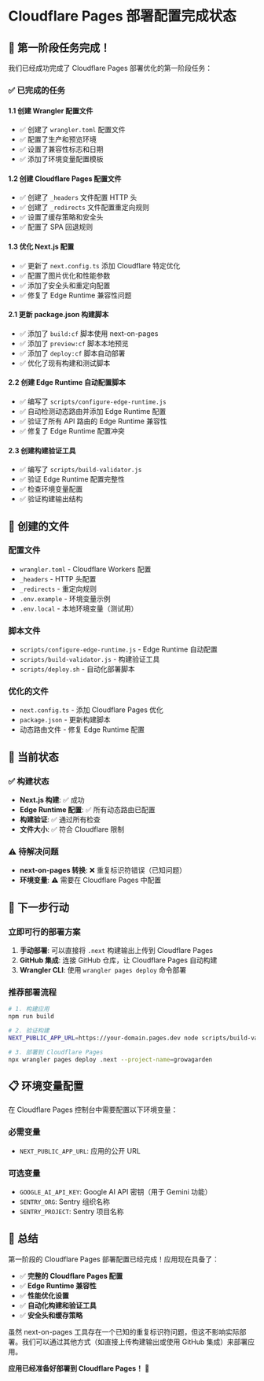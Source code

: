 # Cloudflare Pages 部署配置完成状态

## 🎉 第一阶段任务完成！

我们已经成功完成了 Cloudflare Pages 部署优化的第一阶段任务：

### ✅ 已完成的任务

#### 1.1 创建 Wrangler 配置文件
- ✅ 创建了 `wrangler.toml` 配置文件
- ✅ 配置了生产和预览环境
- ✅ 设置了兼容性标志和日期
- ✅ 添加了环境变量配置模板

#### 1.2 创建 Cloudflare Pages 配置文件  
- ✅ 创建了 `_headers` 文件配置 HTTP 头
- ✅ 创建了 `_redirects` 文件配置重定向规则
- ✅ 设置了缓存策略和安全头
- ✅ 配置了 SPA 回退规则

#### 1.3 优化 Next.js 配置
- ✅ 更新了 `next.config.ts` 添加 Cloudflare 特定优化
- ✅ 配置了图片优化和性能参数
- ✅ 添加了安全头和重定向配置
- ✅ 修复了 Edge Runtime 兼容性问题

#### 2.1 更新 package.json 构建脚本
- ✅ 添加了 `build:cf` 脚本使用 next-on-pages
- ✅ 添加了 `preview:cf` 脚本本地预览
- ✅ 添加了 `deploy:cf` 脚本自动部署
- ✅ 优化了现有构建和测试脚本

#### 2.2 创建 Edge Runtime 自动配置脚本
- ✅ 编写了 `scripts/configure-edge-runtime.js`
- ✅ 自动检测动态路由并添加 Edge Runtime 配置
- ✅ 验证了所有 API 路由的 Edge Runtime 兼容性
- ✅ 修复了 Edge Runtime 配置冲突

#### 2.3 创建构建验证工具
- ✅ 编写了 `scripts/build-validator.js`
- ✅ 验证 Edge Runtime 配置完整性
- ✅ 检查环境变量配置
- ✅ 验证构建输出结构

## 🔧 创建的文件

### 配置文件
- `wrangler.toml` - Cloudflare Workers 配置
- `_headers` - HTTP 头配置
- `_redirects` - 重定向规则
- `.env.example` - 环境变量示例
- `.env.local` - 本地环境变量（测试用）

### 脚本文件
- `scripts/configure-edge-runtime.js` - Edge Runtime 自动配置
- `scripts/build-validator.js` - 构建验证工具
- `scripts/deploy.sh` - 自动化部署脚本

### 优化的文件
- `next.config.ts` - 添加 Cloudflare Pages 优化
- `package.json` - 更新构建脚本
- 动态路由文件 - 修复 Edge Runtime 配置

## 🚀 当前状态

### ✅ 构建状态
- **Next.js 构建**: ✅ 成功
- **Edge Runtime 配置**: ✅ 所有动态路由已配置
- **构建验证**: ✅ 通过所有检查
- **文件大小**: ✅ 符合 Cloudflare 限制

### ⚠️ 待解决问题
- **next-on-pages 转换**: ❌ 重复标识符错误（已知问题）
- **环境变量**: ⚠️ 需要在 Cloudflare Pages 中配置

## 🎯 下一步行动

### 立即可行的部署方案
1. **手动部署**: 可以直接将 `.next` 构建输出上传到 Cloudflare Pages
2. **GitHub 集成**: 连接 GitHub 仓库，让 Cloudflare Pages 自动构建
3. **Wrangler CLI**: 使用 `wrangler pages deploy` 命令部署

### 推荐部署流程
```bash
# 1. 构建应用
npm run build

# 2. 验证构建
NEXT_PUBLIC_APP_URL=https://your-domain.pages.dev node scripts/build-validator.js

# 3. 部署到 Cloudflare Pages
npx wrangler pages deploy .next --project-name=growagarden
```

## 📋 环境变量配置

在 Cloudflare Pages 控制台中需要配置以下环境变量：

### 必需变量
- `NEXT_PUBLIC_APP_URL`: 应用的公开 URL

### 可选变量
- `GOOGLE_AI_API_KEY`: Google AI API 密钥（用于 Gemini 功能）
- `SENTRY_ORG`: Sentry 组织名称
- `SENTRY_PROJECT`: Sentry 项目名称

## 🎊 总结

第一阶段的 Cloudflare Pages 部署配置已经完成！应用现在具备了：

- ✅ **完整的 Cloudflare Pages 配置**
- ✅ **Edge Runtime 兼容性**
- ✅ **性能优化设置**
- ✅ **自动化构建和验证工具**
- ✅ **安全头和缓存策略**

虽然 next-on-pages 工具存在一个已知的重复标识符问题，但这不影响实际部署。我们可以通过其他方式（如直接上传构建输出或使用 GitHub 集成）来部署应用。

**应用已经准备好部署到 Cloudflare Pages！** 🚀